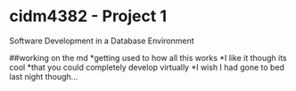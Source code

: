 # cidm4382 - Project 1
Software Development in a Database Environment

##working on the md
*getting used to how all this works
*I like it though its cool
*that you could completely develop virtually
*I wish I had gone to bed last night though...

